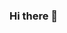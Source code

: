 ### Hi there 👋

<!--
**machdd365/machdd365** is a ✨ _special_ ✨ repository because its `README.md` (this file) appears on your GitHub profile.

Here are some ideas to get you started:

- 🔭 I’m currently working on ...
- 🌱 I’m currently learning ...
- 👯 I’m looking to collaborate on ...
- 🤔 I’m looking for help with ...
- 💬 Ask me about ...
- 📫 How to reach me: ...
- 😄 Pronouns: ...
- ⚡ Fun fact: ...
-->
<!-- [주석 내용](https://velog.io/@baeyuna97/Git-%EA%B9%83%ED%97%88%EB%B8%8C-%EC%9E%90%EA%B8%B0%EC%86%8C%EA%B0%9C-readme-%EA%BE%B8%EB%AF%B8%EA%B8%B0)https://velog.io/@baeyuna97/Git-%EA%B9%83%ED%97%88%EB%B8%8C-%EC%9E%90%EA%B8%B0%EC%86%8C%EA%B0%9C-readme-%EA%BE%B8%EB%AF%B8%EA%B8%B0 -->
